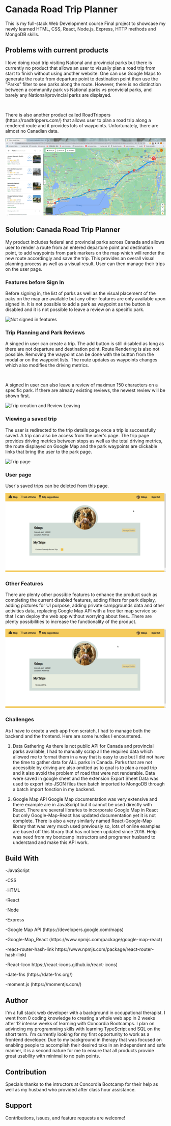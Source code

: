 <h1> Canada Road Trip Planner</h1>
This is my full-stack Web Development course Final project to showcase my newly learned HTML, CSS, React, Node.js, Express, HTTP methods and MongoDB skills. 


<h2>Problems with current products</h2>
I love doing road trip visiting National and provincial parks but there is currently no product that allows an user to visually plan a road trip from start to finish without using another website. One can use Google Maps to generate the route from departure point to destination point then use the "Parks" filter to see parks along the route. However, there is no distinction between a community park vs National parks vs pronvicial parks, and barely any National/provincial parks are displayed. 

<p>&nbsp;</p>
There is also another product called RoadTrippers (https://roadtrippers.com/) that allows user to plan a road trip along a rendered route and it provides lots of waypoints. Unfortunately, there are almost no Canadian data. 

![Existing Products](gif/whyMadeThis.gif)


<h2>Solution: Canada Road Trip Planner</h2>
My product includes federal and provincial parks across Canada and allows user to render a route from an entered departure point and destination point, to add waypoints from park markers on the map which will render the new route accordingly and save the trip. This provides an overall visual planning process as well as a visual result. User can then manage their trips on the user page. 

<h3>Features before Sign In</h3>
Before signing in, the list of parks as well as the visual placement of the paks on the map are available but any other features are only available upon signed in. It is not possible to add a park as waypoint as the button is disabled and it is not possible to leave a review on a specific park. 

![Not signed in features](gif/NotSignedIn.gif)

<h3>Trip Planning and Park Reviews</h3>
A singed in user can create a trip. The add button is still disabled as long as there are not departure and destination point. Route Rendering is also not possible. Removing the waypoint can be done with the button from the modal or on the waypoint lists. The route updates as waypoints changes which also modifies the driving metrics. 

<p>&nbsp;</p>
A signed in user can also leave a review of maximun 150 characters on a specific park. If there are already existing reviews, the newest review will be shown first.

![Trip creation and Review Leaving](gif/signedInFeatures.gif)

<h3>Viewing a saved trip</h3>
The user is redirected to the trip details page once a trip is successfully saved. A trip can also be access from the user's page. The trip page provides driving metrics between stops as well as the total driving metrics, the route displayed on Google Map and the park waypoints are clickable links that bring the user to the park page. 

![Trip page](gif/TripInfoAndDeleting.gif)

<h3>User page</h3>
User's saved trips can be deleted from this page. 

![User page](gif/UserPageDeletingTrip.gif)

<h3>Other Features</h3>
There are plenty other possible features to enhance the product such as completing the current disabled features, adding filters for park display, adding pictures for UI purpose, adding private campgrounds data and other activities data, replacing Google Map API with a free tier map service so that I can deploy the web app without worrying about fees...There are plenty possibilities to increase the functionality of the product. 

![Other features](gif/OtherFeatures.gif)

<h3>Challenges</h3>
As I have to create a web app from scratch, I had to manage both the backend and the frontend. Here are some hurdles I encountered. 

1. Data Gathering
As there is not public API for Canada and provincial parks available, I had to manually scrap all the required data which allowed me to format them in a way that is easy to use but I did not have the time to gather data for ALL parks in Canada. Parks that are not accessible by driving are also omitted as to goal is to plan a road trip and it also avoid the problem of road that were not renderable. Data were saved in google sheet and the extension Export Sheet Data was used to export into JSON files then batch imported to MongoDB through a batch import fonction in my backend. 

2. Google Map API
Google Map documentation was very extensive and there example are in JavaScript but it cannot be used directly with React. There are several libraries to incorporate Google Map in React but only Google-Map-React has updated documentation yet it is not complete. There is also a very similarly named React-Google-Map library that was very much used previously so, lots of online examples are based off this library that has not been updated since 2018. Help was need from my bootcamp instructors and programer husband to understand and make this API work. 

<h2>Build With</h2>
<p>-JavaScript</p>
<p>-CSS</p>
<p>-HTML</p>
<p>-React</p>
<p>-Node</p>
<p>-Express</p>
<p>-Google Map API (https://developers.google.com/maps)</p>
<p>-Google-Map_React (https://www.npmjs.com/package/google-map-react)</p>
<p>-react-router-hash-link https://www.npmjs.com/package/react-router-hash-link)</p>
<p>-React-Icon https://react-icons.github.io/react-icons)</p>
<p>-date-fns (https://date-fns.org/)</p>
<p>-moment.js (https://momentjs.com/)</p>

<h2>Author</h2>
I'm a full stack web developer with a background in occupational therapist. I went from 0 coding knowledge to creating a whole web app in 2 weeks after 12 intense weeks of learning with Concordia Bootcamps. I plan on advincing my programming skills with learning TypeScript and SQL on the short term. I'm currently looking for my first opportunity to work as a frontend developer. Due to my background in therapy that was focused on enabling people to accomplish their desired taks in an independent and safe manner, it is a second nature for me to ensure that all products provide great usability with minimal to no pain points. 

<h2>Contribution</h2>
Specials thanks to the intructors at Concordia Bootcamp for their help as well as my husband who provided after class hour assistance.

<h2>Support</h2>
Contributions, issues, and feature requests are welcome!
